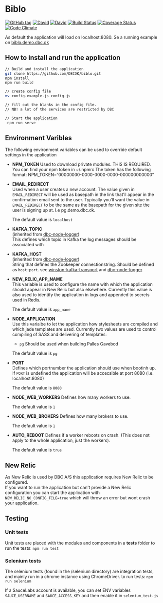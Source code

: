 # Biblo

[![GitHub tag](https://img.shields.io/github/tag/DBCDK/biblo.svg?style=flat-square)](https://github.com/DBCDK/biblo)
[![David](https://img.shields.io/david/DBCDK/biblo.svg?style=flat-square)](https://david-dm.org/DBCDK/biblo#info=dependencies)
[![David](https://img.shields.io/david/dev/DBCDK/biblo.svg?style=flat-square)](https://david-dm.org/DBCDK/biblo#info=devDependencies)
[![Build Status](https://travis-ci.org/DBCDK/biblo.svg?branch=master)](https://travis-ci.org/DBCDK/biblo)
[![Coverage Status](https://coveralls.io/repos/DBCDK/biblo/badge.svg?branch=master&service=github)](https://coveralls.io/github/DBCDK/biblo?branch=master)
[![Code Climate](https://codeclimate.com/github/DBCDK/biblo/badges/gpa.svg)](https://codeclimate.com/github/DBCDK/biblo)

As default the application will load on localhost:8080. Se a running example on [biblo.demo.dbc.dk](https://biblo.demo.dbc.dk)

## How to install and run the application
```bash
// Build and install the application
git clone https://github.com/DBCDK/biblo.git
npm install
npm run build

// create config file
mv config.example.js config.js

// fill out the blanks in the config file. 
// NB! a lot of the services are restricted by DBC

// Start the application
 npm run serve
```

## Environment Varibles
The following environment variables can be used to override default settings in the application

- __NPM_TOKEN__
Used to download private modules. THIS IS REQUIRED. You can find your npm token in ~/.npmrc
The token has the following format: NPM_TOKEN=“00000000-0000-0000-0000-000000000000”

- __EMAIL_REDIRECT__  
Used when a user creates a new account. The value given in `EMAIL_REDIRECT` will be used as basepath in the link that'll appear in the confirmation email sent to the user.
Typically you'll want the value in `EMAIL_REDIRECT` to be the same as the basepath for the given site the user is signing up at. I.e pg.demo.dbc.dk.  
  
  The default value is `localhost`

- __KAFKA_TOPIC__  
(inherited from [dbc-node-logger](https://www.npmjs.com/package/dbc-node-logger))  
This defines which topic in Kafka the log messages should be associated with 

- __KAFKA_HOST__  
(inherited from [dbc-node-logger](https://www.npmjs.com/package/dbc-node-logger))  
String that defines the Zookeeper connectionstring. Should be defined as `host:port`. see [winston-kafka-transport](https://www.npmjs.com/package/winston-kafka-transport) and [dbc-node-logger](https://www.npmjs.com/package/dbc-node-logger) 

- __NEW_RELIC_APP_NAME__  
This variable is used to configure the name with which the application should appear in New Relic but also elsewhere.
Currently this value is also used to identify the application in logs and appended to secrets used in Redis.  
  
  The default value is `app_name`

- __NODE_APPLICATION__  
Use this varialbe to let the application how stylesheets are compiled and which jade templates are used.
Currently two values are used to control compiling of SASS and delivering of templates:
  - `pg` Should be used when building Palles Gavebod
  
  The default value is `pg`

- __PORT__  
Defines which portnumber the application should use when bootinh up.
If `PORT` is undefined the application will be accecsible at port 8080 (i.e. localhost:8080)  
  
  The default value is `8080`

- __NODE_WEB_WORKERS__
Defines how many workers to use. 
  
  The default value is `1`
  
- __NODE_WEB_BROKERS__
Defines how many brokers to use.
  
  The default value is `1`

- __AUTO_REBOOT__
Defines if a worker reboots on crash. (This does not apply to the whole application, just the workers).

  The default value is `true`

## New Relic
As New Relic is used by DBC A/S this application requires New Relic to be configured.  
If you want to run the application but can't provide a New Relic configuration you can start the application with `NEW_RELIC_NO_CONFIG_FILE=true` which will throw an error but wont crash your application.

## Testing

### Unit tests
Unit tests are placed with the modules and components in a __tests__ folder
to run the tests: `npm run test`

### Selenium tests
The selenium tests (found in the /selenium directory) are integration tests, and mainly run in a chrome instance using ChromeDriver.
to run tests: `npm run selenium`

If a SauceLabs account is available, you can set ENV variables `SAUCE_USERNAME` and `SAUCE_ACCESS_KEY` and then enable it in `selenium_test.js`

